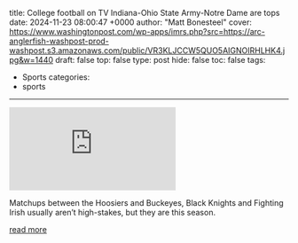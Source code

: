 title: College football on TV Indiana-Ohio State Army-Notre Dame are tops
date: 2024-11-23 08:00:47 +0000
author: "Matt Bonesteel"
cover: https://www.washingtonpost.com/wp-apps/imrs.php?src=https://arc-anglerfish-washpost-prod-washpost.s3.amazonaws.com/public/VR3KLJCCW5QUO5AIGNOIRHLHK4.jpg&w=1440
draft: false
top: false
type: post
hide: false
toc: false
tags:
  - Sports
categories:
  - sports
---

![](https://www.washingtonpost.com/wp-apps/imrs.php?src=https://arc-anglerfish-washpost-prod-washpost.s3.amazonaws.com/public/VR3KLJCCW5QUO5AIGNOIRHLHK4.jpg&w=1440)

Matchups between the Hoosiers and Buckeyes, Black Knights and Fighting Irish usually aren’t high-stakes, but they are this season.

[read more](https://www.washingtonpost.com/sports/2024/11/23/how-to-watch-indiana-ohio-state/)
